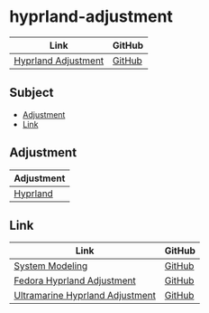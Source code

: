 

# hyprland-adjustment

| Link | GitHub |
| ---- | ------ |
| [Hyprland Adjustment](https://samwhelp.github.io/hyprland-adjustment/) | [GitHub](https://github.com/samwhelp/hyprland-adjustment) |




## Subject

* [Adjustment](#adjustment)
* [Link](#link)




## Adjustment

| Adjustment |
| -------- |
| [Hyprland](https://github.com/samwhelp/hyprland-adjustment/tree/main/prototype/main/hyprland-config/Main) |




## Link

| Link | GitHub |
| ---- | ------ |
| [System Modeling](https://samwhelp.github.io/system-modeling/) | [GitHub](https://github.com/samwhelp/system-modeling) |
| [Fedora Hyprland Adjustment](https://samwhelp.github.io/fedora-hyprland-adjustment/) | [GitHub](https://github.com/samwhelp/fedora-hyprland-adjustment) |
| [Ultramarine Hyprland Adjustment](https://samwhelp.github.io/ultramarine-hyprland-adjustment/) | [GitHub](https://github.com/samwhelp/ultramarine-hyprland-adjustment) |
